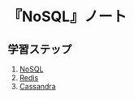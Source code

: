 # 『NoSQL』ノート


## 学習ステップ

1. [NoSQL](./_/chapters/nosql.md)
1. [Redis](./_/chapters/redis.md)
1. [Cassandra](./_/chapters/cassandra.md)
